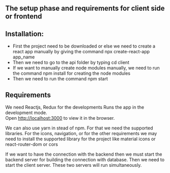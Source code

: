 ## The setup phase and requirements for client side or frontend

## Installation:
  * First the project need to be downloaded or else we need to create a react app manually by giving the command npx create-react-app app_name
  * Then we need to go to the api folder by typing cd client
  * If we want to manually create node modules manually, we need to run the command npm install for creating the node modules
  * Then we need to run the command npm start
  
  
## Requirements 
We need Reactjs, Redux for the developments
Runs the app in the development mode.\
Open [http://localhost:3000](http://localhost:3000) to view it in the browser.

We can also use yarn in stead of npm. For that we need the supported libraries. For the icons, navigation, or for the other requirements we may need to install the supported library for the project like material icons or react-router-dom or cors

If we want to have the connection with the backend then we must start the backend server for building the connection with database. Then we need to start the client server. These two servers will run simultaneously.
